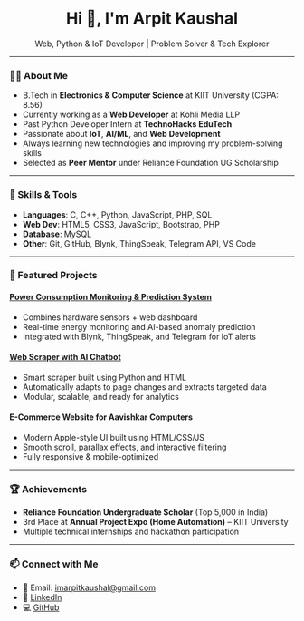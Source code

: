 <h1 align="center">Hi 👋, I'm Arpit Kaushal</h1>

<p align="center">
Web, Python & IoT Developer | Problem Solver & Tech Explorer
</p>

---

### 👨‍💻 About Me

-  B.Tech in **Electronics & Computer Science** at KIIT University (CGPA: 8.56)
-  Currently working as a **Web Developer** at Kohli Media LLP
-  Past Python Developer Intern at **TechnoHacks EduTech**
-  Passionate about **IoT**, **AI/ML**, and **Web Development**
-  Always learning new technologies and improving my problem-solving skills
-  Selected as **Peer Mentor** under Reliance Foundation UG Scholarship

---

### 🔧 Skills & Tools

- **Languages**: C, C++, Python, JavaScript, PHP, SQL  
- **Web Dev**: HTML5, CSS3, JavaScript, Bootstrap, PHP  
- **Database**: MySQL  
- **Other**: Git, GitHub, Blynk, ThingSpeak, Telegram API, VS Code

---

### 🚀 Featured Projects

####  [Power Consumption Monitoring & Prediction System](https://github.com/arpit-kaushal/Power-Consumption-Monitoring-Prediction-System)
- Combines hardware sensors + web dashboard
- Real-time energy monitoring and AI-based anomaly prediction
- Integrated with Blynk, ThingSpeak, and Telegram for IoT alerts

####  [Web Scraper with AI Chatbot](https://github.com/arpit-kaushal/Web-Scraper-Scrapify-)
- Smart scraper built using Python and HTML
- Automatically adapts to page changes and extracts targeted data
- Modular, scalable, and ready for analytics

####  E-Commerce Website for Aavishkar Computers
- Modern Apple-style UI built using HTML/CSS/JS
- Smooth scroll, parallax effects, and interactive filtering
- Fully responsive & mobile-optimized

---

### 🏆 Achievements

-  **Reliance Foundation Undergraduate Scholar** (Top 5,000 in India)
-  3rd Place at **Annual Project Expo (Home Automation)** – KIIT University
-  Multiple technical internships and hackathon participation

---

### 📫 Connect with Me

- 📧 Email: [imarpitkaushal@gmail.com](mailto:imarpitkaushal@gmail.com)
- 🔗 [LinkedIn](https://linkedin.com/in/im-arpit-kaushal/)
- 💻 [GitHub](https://github.com/arpit-kaushal)





